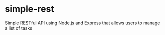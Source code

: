 # simple-rest
Simple RESTful API using Node.js and Express that allows users to manage a list of tasks
